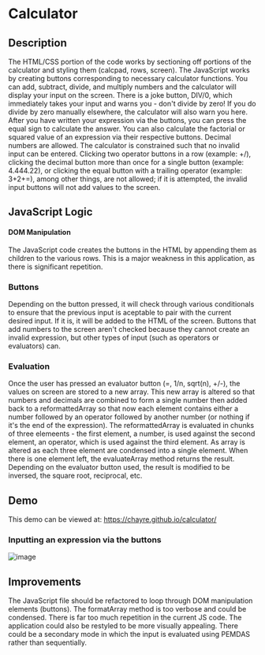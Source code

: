 # Calculator
## Description
The HTML/CSS portion of the code works by sectioning off portions of the calculator and styling them (calcpad, rows, screen). The JavaScript works by creating buttons corresponding to necessary calculator functions. You can add, subtract, divide, and multiply numbers and the calculator will display your input on the screen. There is a joke button, DIV/0, which immediately takes your input and warns you - don't divide by zero! If you do divide by zero manually elsewhere, the calculator will also warn you here. After you have written your expression via the buttons, you can press the equal sign to calculate the answer. You can also calculate the factorial or squared value of an expression via their respective buttons. Decimal numbers are allowed. The calculator is constrained such that no invalid input can be entered. Clicking two operator buttons in a row (example: +/), clicking the decimal button more than once for a single button (example: 4.444.22), or clicking the equal button with a trailing operator (example: 3+2+=), among other things, are not allowed; if it is attempted, the invalid input buttons will not add values to the screen. 

## JavaScript Logic
#### DOM Manipulation
The JavaScript code creates the buttons in the HTML by appending them as children to the various rows. This is a major weakness in this application, as there is significant repetition.

### Buttons
Depending on the button pressed, it will check through various conditionals to ensure that the previous input is aceptable to pair with the current desired input. If it is, it will be added to the HTML of the screen. Buttons that add numbers to the screen aren't checked because they cannot create an invalid expression, but other types of input (such as operators or evaluators) can. 

### Evaluation
Once the user has pressed an evaluator button (=, 1/n, sqrt(n), +/-), the values on screen are stored to a new array. This new array is altered so that numbers and decimals are combined to form a single number then added back to a reformattedArray so that now each element contains either a number followed by an operator followed by another number (or nothing if it's the end of the expression). The reformattedArray is evaluated in chunks of three elemeents - the first element, a number, is used against the second element, an operator, which is used against the third element. As array is altered as each three element are condensed into a single element. When there is one element left, the evaluateArray method returns the result. Depending on the evaluator button used, the result is modified to be inversed, the square root, reciprocal, etc.

## Demo
This demo can be viewed at: https://chayre.github.io/calculator/
### Inputting an expression via the buttons
![image](https://user-images.githubusercontent.com/88121502/165216000-bae081ec-b937-4266-b4e9-bdbef232144b.png)

## Improvements
The JavaScript file should be refactored to loop through DOM manipulation elements (buttons). The formatArray method is too verbose and could be condensed. There is far too much repetition in the current JS code. The application could also be restyled to be more visually appealing. There could be a secondary mode in which the input is evaluated using PEMDAS rather than sequentially.
